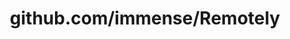 ---
layout: post
title: github.com/immense/Remotely
categories: link
tags: [انگلیسی, گیت‌هاب, برنامه‌نویسی]
---
